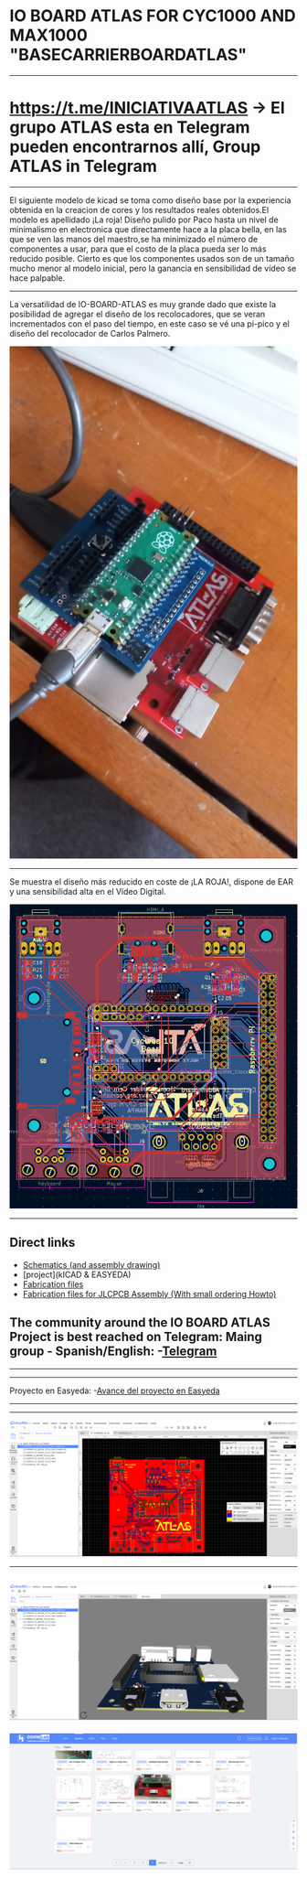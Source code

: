 # IO BOARD ATLAS FOR CYC1000 AND MAX1000 "BASECARRIERBOARDATLAS" 
---
# https://t.me/INICIATIVAATLAS -> El grupo ATLAS esta en Telegram pueden encontrarnos allí, Group ATLAS in Telegram
---


El siguiente modelo de kicad se toma como diseño base por la experiencia obtenida en la creacion de cores y los resultados reales obtenidos.El modelo es apellidado ¡La roja! Diseño pulido por Paco hasta un nivel de minimalismo en electronica que directamente hace a la placa bella, en las que se ven las manos del maestro,se ha minimizado el número de componentes a usar, para que el costo de la placa pueda ser lo más reducido posible.
Cierto es que los componentes usados son de un tamaño mucho menor al modelo inicial, pero la ganancia en sensibilidad de vídeo se hace palpable.

---

La versatilidad de IO-BOARD-ATLAS es muy grande dado que existe la posibilidad de agregar el diseño de los recolocadores, que se veran incrementados con el paso del tiempo, en este caso se vé una pi-pico y el diseño del recolocador de Carlos Palmero.

![MULTIPURPOSE IO-BOARD-ATLAS](https://github.com/AtlasFPGA/BASECARRIERBOARDATLAS/blob/main/Uso_de_recolocadores_en_IO-BOARD-ATLAS.jpg)

---


Se muestra el diseño más reducido en coste de ¡LA ROJA!, dispone de EAR y una sensibilidad alta en el Vídeo Digital.

![BASE CARRIER IO-BOARD-ATLAS](https://github.com/AtlasFPGA/BASECARRIERBOARDATLAS/blob/main/LAROJAFOTOS/ATLAS_LA_ROJA.png)

---

## Direct links
- [Schematics (and assembly drawing)](https://github.com/AtlasFPGA/BASECARRIERBOARDATLAS/blob/main/SCHEME/IO_BOARD_ATLAS_FPGA_CYC1000_MAX1000.pdf)
- [project](kICAD & EASYEDA)
- [Fabrication files](Fabrication_Files/)
- [Fabrication files for JLCPCB Assembly (With small ordering Howto)](JLCPCB/)

The community around the IO BOARD ATLAS Project is best reached on Telegram:
Maing group - Spanish/English:
-[Telegram](https://t.me/INICIATIVAATLAS)
---
---
---

Proyecto en Easyeda:
-[Avance del proyecto en Easyeda](https://u.easyeda.com/subcritical/carrier_io_board_atlas_mini_copy)

---
---

![BASE CARRIER IO-BOARD-ATLAS-easyeda](https://github.com/AtlasFPGA/BASECARRIERBOARDATLAS/blob/main/LAROJAFOTOS/Sin%20nombre.png)

---
![BASE CARRIER IO-BOARD-ATLAS-easyeda_3D](https://github.com/AtlasFPGA/BASECARRIERBOARDATLAS/blob/main/LAROJAFOTOS/Easyeda_con_todas_las_huellas_3D.png)
---


![proyecto publicado en easyeda IO-BOARD-ATLAS-easyeda_3D](https://github.com/AtlasFPGA/BASECARRIERBOARDATLAS/blob/main/LAROJAFOTOS/PROYECTO_ATLAS_MINI_EASYEDA.png)

